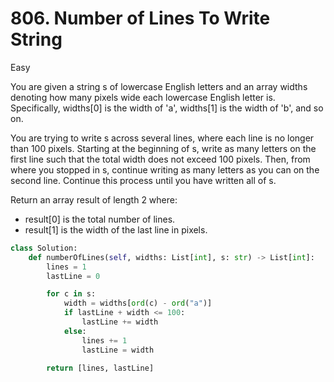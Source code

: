 # 806. Number of Lines To Write String

Easy

You are given a string s of lowercase English letters and an array widths denoting how many pixels wide each lowercase English letter is. Specifically, widths[0] is the width of 'a', widths[1] is the width of 'b', and so on.

You are trying to write s across several lines, where each line is no longer than 100 pixels. Starting at the beginning of s, write as many letters on the first line such that the total width does not exceed 100 pixels. Then, from where you stopped in s, continue writing as many letters as you can on the second line. Continue this process until you have written all of s.

Return an array result of length 2 where:

- result[0] is the total number of lines.
- result[1] is the width of the last line in pixels.

```python
class Solution:
    def numberOfLines(self, widths: List[int], s: str) -> List[int]:
        lines = 1
        lastLine = 0

        for c in s:
            width = widths[ord(c) - ord("a")]
            if lastLine + width <= 100:
                lastLine += width
            else:
                lines += 1
                lastLine = width

        return [lines, lastLine]
```
